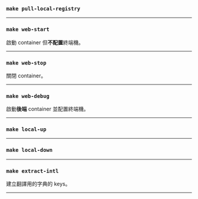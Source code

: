 ### `make pull-local-registry`

---

### `make web-start`

啟動 container 但**不配置**終端機。

---

### `make web-stop`

關閉 container。

---

### `make web-debug`

啟動**後端** container 並配置終端機。

---

### `make local-up`

---

### `make local-down`

---

### `make extract-intl`

建立翻譯用的字典的 keys。

---

